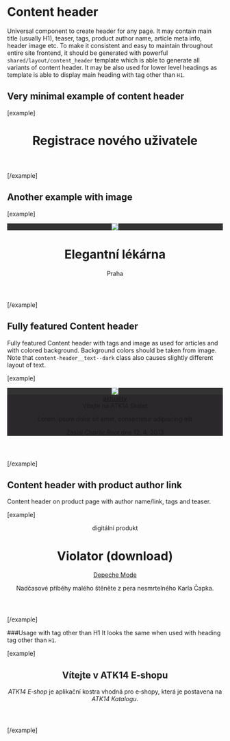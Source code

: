 Content header
==============

Universal component to create header for any page. It may contain main title (usually H1), teaser, tags, product author name, article meta info, header image etc. To make it consistent and easy to maintain throughout entire site frontend, it should be generated with powerful <code>shared/layout/content_header</code> template which is able to generate all variants of content header. It may be also used for lower level headings as template is able to display main heading with tag other than <code>H1</code>.
		
## Very minimal example of content header
[example]
<header class="content-header">
	<div class="content-header__text">
		<h1 class="h1">Registrace nového uživatele</h1>
	</div>
</header>
[/example]
		

## Another example with image

[example]	
<header class="content-header">
	<div class="content-header__image" style="background-color: #333333">
		<img src="http://i.pupiq.net/i/6f/6f/ac2/2dac2/4454x2969/E6ifOg_800x533_3af660bc2008ce93.jpg" class="img-fluid" style="background-color: #C4D8E8">
	</div>
	<div class="content-header__text">
		<h1 class="h1">Elegantní lékárna</h1>
		<div class="teaser">
			<p>Praha</p>
		</div>
	</div>
</header>
[/example]


## Fully featured Content header
Fully featured Content header with tags and image as used for articles and with colored background. Background colors should be taken from image. Note that <code>content-header__text--dark</code> class also causes slightly different layout of text.

[example]
<header class="content-header">
	<div class="content-header__image" style="background-color: #333333">
		<img src="http://i.pupiq.net/i/6f/6f/ab2/2dab2/2000x1342/FCAMgI_800x536_8150bf6e93946a88.jpg" class="img-fluid" style="background-color: #EBEAEE">
	</div>
	<div class="content-header__text content-header__text--dark" style="background-color: #2A282A">
		<div class="tags"> <a href="#">
				<span class="badge tag-item tag--news tag--bg-gray-dark"><span class="fas fa-tag"></span> aktuality</span>
			</a>
		</div>
		<news class="h1">Vítejte na ATK14&nbsp;Skelet</news>
		<div class="teaser">
			<p>Lorem ipsum dolor sit amet, consectetur adipiscing elit</p>
			<p class="meta">Zaslal <em>Charlie Root</em> dne <time datetime="2013-04-12 00:00:00">12.&nbsp;4.&nbsp;2013</time> </p>
		</div>
	</div>
</header>
[/example]


## Content header with product author link

Content header on product page with author name/link, tags and teaser.

[example]
<header class="content-header">
	<div class="content-header__text">
		<div class="tags"> <span class="badge tag-item tag--digital-product tag--bg-gray-dark"><span class="fas fa-tag"></span> digitální produkt</span>
		</div>
		<h1 class="h1">Violator (download)</h1>
		<div class="author"> <a href="#">Depeche Mode</a> </div>
		<div class="teaser">
			<p>Nadčasové příběhy malého štěněte z&nbsp;pera nesmrtelného Karla Čapka.</p>
		</div>
	</div>
</header>
[/example]

###Usage with tag other than H1
It looks the same when used with heading tag other than <code>H1</code>.

[example]
<header class="content-header">
	<div class="content-header__text">
		<h2 class="h1">Vítejte v&nbsp;ATK14&nbsp;E‑shopu</h2>
		<div class="teaser">
			<p><em>ATK14&nbsp;E‑shop</em> je aplikační kostra vhodná pro e‑shopy, která je postavena na <em>ATK14&nbsp;Katalogu</em>.</p>
		</div>
	</div>
</header>
[/example]